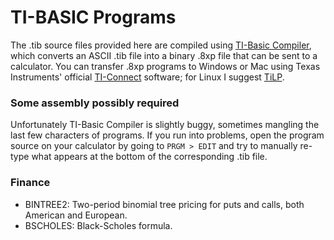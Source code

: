 TI-BASIC Programs
=================

The .tib source files provided here are compiled using [TI-Basic Compiler](http://tibasic.sourceforge.net/), which converts an ASCII .tib file into a binary .8xp file that can be sent to a calculator. You can transfer .8xp programs to Windows or Mac using Texas Instruments' official [TI-Connect](http://education.ti.com/en/us/products/computer_software/connectivity-software/ti-connect-software/features/features-summary) software; for Linux I suggest [TiLP](http://lpg.ticalc.org/prj_tilp/).

### Some assembly possibly required

Unfortunately TI-Basic Compiler is slightly buggy, sometimes mangling the last few characters of programs. If you run into problems, open the program source on your calculator by going to `PRGM > EDIT` and try to manually re-type what appears at the bottom of the corresponding .tib file.

### Finance

- BINTREE2: Two-period binomial tree pricing for puts and calls, both American and European.
- BSCHOLES: Black-Scholes formula.
